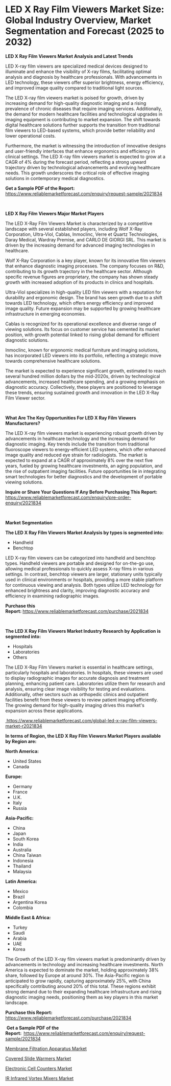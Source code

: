 <p><h1>LED X Ray Film Viewers Market Size: Global Industry Overview, Market Segmentation and Forecast (2025 to 2032)</h1></p><p><strong>LED X Ray Film Viewers Market Analysis and Latest Trends</strong></p>
<p><p>LED X-ray film viewers are specialized medical devices designed to illuminate and enhance the visibility of X-ray films, facilitating optimal analysis and diagnosis by healthcare professionals. With advancements in LED technology, these viewers offer superior brightness, energy efficiency, and improved image quality compared to traditional light sources.</p><p>The LED X-ray film viewers market is poised for growth, driven by increasing demand for high-quality diagnostic imaging and a rising prevalence of chronic diseases that require imaging services. Additionally, the demand for modern healthcare facilities and technological upgrades in imaging equipment is contributing to market expansion. The shift towards digital healthcare solutions further supports the transition from traditional film viewers to LED-based systems, which provide better reliability and lower operational costs.</p><p>Furthermore, the market is witnessing the introduction of innovative designs and user-friendly interfaces that enhance ergonomics and efficiency in clinical settings. The LED X-ray film viewers market is expected to grow at a CAGR of 4% during the forecast period, reflecting a strong upward trajectory driven by technological advancements and evolving healthcare needs. This growth underscores the critical role of effective imaging solutions in contemporary medical diagnostics.</p></p>
<p><strong>Get a Sample PDF of the Report:&nbsp;</strong> <a href="https://www.reliablemarketforecast.com/enquiry/request-sample/2021834?utm_campaign=1903&utm_medium=2&utm_source=Github&utm_content=ia&utm_term=29032025&utm_id=led-x-ray-film-viewers">https://www.reliablemarketforecast.com/enquiry/request-sample/2021834</a></p>
<p>&nbsp;</p>
<p><strong>LED X Ray Film Viewers Major Market Players</strong></p>
<p><p>The LED X-Ray Film Viewers Market is characterized by a competitive landscape with several established players, including Wolf X-Ray Corporation, Ultra-Viol, Cablas, Inmoclinc, Verre et Quartz Technologies, Daray Medical, Wardray Premise, and CARLO DE GIORGI SRL. This market is driven by the increasing demand for advanced imaging technologies in healthcare.</p><p>Wolf X-Ray Corporation is a key player, known for its innovative film viewers that enhance diagnostic imaging processes. The company focuses on R&D, contributing to its growth trajectory in the healthcare sector. Although specific revenue figures are proprietary, the company has shown steady growth with increased adoption of its products in clinics and hospitals.</p><p>Ultra-Viol specializes in high-quality LED film viewers with a reputation for durability and ergonomic design. The brand has seen growth due to a shift towards LED technology, which offers energy efficiency and improved image quality. Future expansion may be supported by growing healthcare infrastructure in emerging economies.</p><p>Cablas is recognized for its operational excellence and diverse range of viewing solutions. Its focus on customer service has cemented its market position, with growth potential linked to rising global demand for efficient diagnostic solutions.</p><p>Inmoclinc, known for ergonomic medical furniture and imaging solutions, has incorporated LED viewers into its portfolio, reflecting a strategic move towards comprehensive healthcare solutions.</p><p>The market is expected to experience significant growth, estimated to reach several hundred million dollars by the mid-2020s, driven by technological advancements, increased healthcare spending, and a growing emphasis on diagnostic accuracy. Collectively, these players are positioned to leverage these trends, ensuring sustained growth and innovation in the LED X-Ray Film Viewer sector.</p></p>
<p>&nbsp;</p>
<p><strong>What Are The Key Opportunities For LED X Ray Film Viewers Manufacturers?</strong></p>
<p><p>The LED X-ray film viewers market is experiencing robust growth driven by advancements in healthcare technology and the increasing demand for diagnostic imaging. Key trends include the transition from traditional fluoroscope viewers to energy-efficient LED systems, which offer enhanced image quality and reduced eye strain for radiologists. The market is expected to expand at a CAGR of approximately 8% over the next five years, fueled by growing healthcare investments, an aging population, and the rise of outpatient imaging facilities. Future opportunities lie in integrating smart technologies for better diagnostics and the development of portable viewing solutions.</p></p>
<p><strong>Inquire or Share Your Questions If Any Before Purchasing This Report:</strong> <a href="https://www.reliablemarketforecast.com/enquiry/pre-order-enquiry/2021834?utm_campaign=1903&utm_medium=2&utm_source=Github&utm_content=ia&utm_term=29032025&utm_id=led-x-ray-film-viewers">https://www.reliablemarketforecast.com/enquiry/pre-order-enquiry/2021834</a></p>
<p>&nbsp;</p>
<p><strong>Market Segmentation</strong></p>
<p><strong>The LED X Ray Film Viewers Market Analysis by types is segmented into:</strong></p>
<p><ul><li>Handheld</li><li>Benchtop</li></ul></p>
<p><p>LED X-ray film viewers can be categorized into handheld and benchtop types. Handheld viewers are portable and designed for on-the-go use, allowing medical professionals to quickly assess X-ray films in various settings. In contrast, benchtop viewers are larger, stationary units typically used in clinical environments or hospitals, providing a more stable platform for continuous viewing and analysis. Both types utilize LED technology for enhanced brightness and clarity, improving diagnostic accuracy and efficiency in examining radiographic images.</p></p>
<p><strong>Purchase this Report:&nbsp;</strong><a href="https://www.reliablemarketforecast.com/purchase/2021834?utm_campaign=1903&utm_medium=2&utm_source=Github&utm_content=ia&utm_term=29032025&utm_id=led-x-ray-film-viewers">https://www.reliablemarketforecast.com/purchase/2021834</a></p>
<p>&nbsp;</p>
<p><strong>The LED X Ray Film Viewers Market Industry Research by Application is segmented into:</strong></p>
<p><ul><li>Hospitals</li><li>Laboratories</li><li>Others</li></ul></p>
<p><p>The LED X-Ray Film Viewers market is essential in healthcare settings, particularly hospitals and laboratories. In hospitals, these viewers are used to display radiographic images for accurate diagnosis and treatment planning, enhancing patient care. Laboratories utilize them for research and analysis, ensuring clear image visibility for testing and evaluations. Additionally, other sectors such as orthopedic clinics and outpatient facilities benefit from these viewers to review patient imaging efficiently. The growing demand for high-quality imaging drives this market's expansion across these applications.</p></p>
<p><a href="https://www.reliablemarketforecast.com/global-led-x-ray-film-viewers-market-r2021834?utm_campaign=1903&utm_medium=2&utm_source=Github&utm_content=ia&utm_term=29032025&utm_id=led-x-ray-film-viewers">&nbsp;https://www.reliablemarketforecast.com/global-led-x-ray-film-viewers-market-r2021834</a></p>
<p><strong>In terms of Region, the LED X Ray Film Viewers Market Players available by Region are:</strong></p>
<p>
    <p> <strong> North America: </strong>
        <ul>
            <li>United States</li>
            <li>Canada</li>
        </ul>
        </p> 
    <p> <strong> Europe: </strong>
        <ul>
            <li>Germany</li>
            <li>France</li>
            <li>U.K.</li>
            <li>Italy</li>
            <li>Russia</li>
        </ul>
        </p> 
    <p> <strong> Asia-Pacific: </strong>
        <ul>
            <li>China</li>
            <li>Japan</li>
            <li>South Korea</li>
            <li>India</li>
            <li>Australia</li>
            <li>China Taiwan</li>
            <li>Indonesia</li>
            <li>Thailand</li>
            <li>Malaysia</li>
        </ul>
        </p> 
    <p> <strong> Latin America: </strong>
        <ul>
            <li>Mexico</li>
            <li>Brazil</li>
            <li>Argentina Korea</li>
            <li>Colombia</li>
        </ul>
        </p> 
    <p> <strong> Middle East & Africa: </strong>
        <ul>
            <li>Turkey</li>
            <li>Saudi</li>
            <li>Arabia</li>
            <li>UAE</li>
            <li>Korea</li>
        </ul>
    </p>
    </p>
<p><p>The Growth of the LED X-ray film viewers market is predominantly driven by advancements in technology and increasing healthcare investments. North America is expected to dominate the market, holding approximately 38% share, followed by Europe at around 30%. The Asia-Pacific region is anticipated to grow rapidly, capturing approximately 25%, with China specifically contributing around 20% of this total. These regions exhibit strong demand due to their expanding healthcare infrastructure and rising diagnostic imaging needs, positioning them as key players in this market landscape.</p></p>
<p><strong>Purchase this Report: </strong><a href="https://www.reliablemarketforecast.com/purchase/2021834?utm_campaign=1903&utm_medium=2&utm_source=Github&utm_content=ia&utm_term=29032025&utm_id=led-x-ray-film-viewers">https://www.reliablemarketforecast.com/purchase/2021834</a></p>
<p>&nbsp;<strong>Get a Sample PDF of the Report:&nbsp;&nbsp;</strong><a href="https://www.reliablemarketforecast.com/enquiry/request-sample/2021834?utm_campaign=1903&utm_medium=2&utm_source=Github&utm_content=ia&utm_term=29032025&utm_id=led-x-ray-film-viewers">https://www.reliablemarketforecast.com/enquiry/request-sample/2021834</a></p>
<p><strong></strong></p>
<p><p><a href="https://github.com/irfadac/Market-Research-Report-List-5/blob/main/membrane-filtration-apparatus-market.md?utm_campaign=1903&utm_medium=2&utm_source=Github&utm_content=ia&utm_term=29032025&utm_id=led-x-ray-film-viewers">Membrane Filtration Apparatus Market</a></p><p><a href="https://github.com/ifsahvadenah/Market-Research-Report-List-1/blob/main/covered-slide-warmers-market.md?utm_campaign=1903&utm_medium=2&utm_source=Github&utm_content=ia&utm_term=29032025&utm_id=led-x-ray-film-viewers">Covered Slide Warmers Market</a></p><p><a href="https://github.com/ashepherd82/Market-Research-Report-List-7/blob/main/electronic-cell-counters-market.md?utm_campaign=1903&utm_medium=2&utm_source=Github&utm_content=ia&utm_term=29032025&utm_id=led-x-ray-film-viewers">Electronic Cell Counters Market</a></p><p><a href="https://github.com/merzafairy04/Market-Research-Report-List-1/blob/main/ir-infrared-vortex-mixers-market.md?utm_campaign=1903&utm_medium=2&utm_source=Github&utm_content=ia&utm_term=29032025&utm_id=led-x-ray-film-viewers">IR Infrared Vortex Mixers Market</a></p></p>